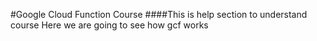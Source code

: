 #Google Cloud Function Course
####This is help section to understand course
Here we are going to see how gcf works

